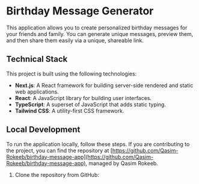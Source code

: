 # Birthday Message Generator

This application allows you to create personalized birthday messages for your friends and family. You can generate unique messages, preview them, and then share them easily via a unique, shareable link.


## Technical Stack

This project is built using the following technologies:

*   **Next.js**: A React framework for building server-side rendered and static web applications.
*   **React**: A JavaScript library for building user interfaces.
*   **TypeScript**: A superset of JavaScript that adds static typing.
*   **Tailwind CSS**: A utility-first CSS framework.

## Local Development

To run the application locally, follow these steps. If you are contributing to the project, you can find the repository at [https://github.com/Qasim-Rokeeb/birthday-message-app](https://github.com/Qasim-Rokeeb/birthday-message-app), managed by Qasim Rokeeb.

1. Clone the repository from GitHub:

